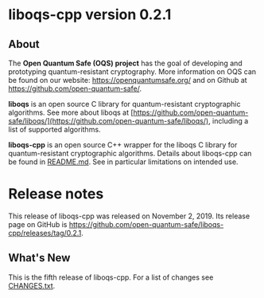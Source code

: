 liboqs-cpp version 0.2.1
========================

About
-----

The **Open Quantum Safe (OQS) project** has the goal of developing and prototyping quantum-resistant cryptography. More information on OQS can be found on our website: https://openquantumsafe.org/ and on Github at https://github.com/open-quantum-safe/.

**liboqs** is an open source C library for quantum-resistant cryptographic algorithms. See more about liboqs at [https://github.com/open-quantum-safe/liboqs/](https://github.com/open-quantum-safe/liboqs/), including a list of supported algorithms.

**liboqs-cpp** is an open source C++ wrapper for the liboqs C library for quantum-resistant cryptographic algorithms. Details about liboqs-cpp can be found in [README.md](https://github.com/open-quantum-safe/liboqs-cpp/blob/master/README.md). See in particular limitations on intended use.

Release notes
=============

This release of liboqs-cpp was released on November 2, 2019. Its release page on GitHub is https://github.com/open-quantum-safe/liboqs-cpp/releases/tag/0.2.1.

What's New
----------

This is the fifth release of liboqs-cpp. For a list of changes see [CHANGES.txt](https://github.com/open-quantum-safe/liboqs-cpp/blob/master/CHANGES.txt).
